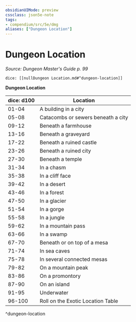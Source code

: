 ```yaml
---
obsidianUIMode: preview
cssclass: json5e-note
tags:
- compendium/src/5e/dmg
aliases: ["Dungeon Location"]
---
```

# Dungeon Location
*Source: Dungeon Master's Guide p. 99* 

`dice: [[nullDungeon Location.md#^dungeon-location]]`

**Dungeon Location**

| dice: d100 | Location |
|------------|----------|
| 01-04 | A building in a city |
| 05-08 | Catacombs or sewers beneath a city |
| 09-12 | Beneath a farmhouse |
| 13-16 | Beneath a graveyard |
| 17-22 | Beneath a ruined castle |
| 23-26 | Beneath a ruined city |
| 27-30 | Beneath a temple |
| 31-34 | In a chasm |
| 35-38 | In a cliff face |
| 39-42 | In a desert |
| 43-46 | In a forest |
| 47-50 | In a glacier |
| 51-54 | In a gorge |
| 55-58 | In a jungle |
| 59-62 | In a mountain pass |
| 63-66 | In a swamp |
| 67-70 | Beneath or on top of a mesa |
| 71-74 | In sea caves |
| 75-78 | In several connected mesas |
| 79-82 | On a mountain peak |
| 83-86 | On a promontory |
| 87-90 | On an island |
| 91-95 | Underwater |
| 96-100 | Roll on the Exotic Location Table |
^dungeon-location